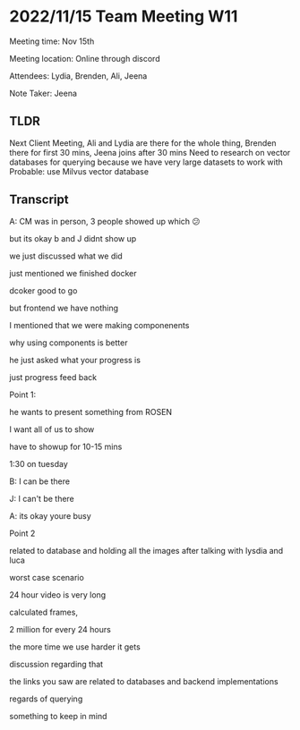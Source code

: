 # 2022/11/15 Team Meeting W11

Meeting time: Nov 15th

Meeting location: Online through discord

Attendees: Lydia, Brenden, Ali, Jeena

Note Taker: Jeena

## TLDR

Next Client Meeting, Ali and Lydia are there for the whole thing, Brenden there for first 30 mins, Jeena joins after 30 mins
Need to research on vector databases for querying because we have very large datasets to work with
Probable: use Milvus vector database

## Transcript

A: CM was in person, 3 people showed up which 😕

but its okay b and J didnt show up

we just discussed what we did

just mentioned we finished docker

dcoker good to go

but frontend we have nothing

I mentioned that we were making componenents

why using components is better

he just asked what your progress is

just progress feed back

Point 1:

he wants to present something from ROSEN

I want all of us to show

have to showup for 10-15 mins

1:30 on tuesday

B: I can be there

J: I can't be there

A: its okay youre busy

Point 2

related to database and holding all the images after talking with lysdia and luca

worst case scenario

24 hour video is very long

calculated frames,

2 million for every 24 hours

the more time we use harder it gets

discussion regarding that

the links you saw are related to databases and backend implementations

regards of querying

something to keep in mind
